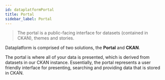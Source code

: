 ```yaml
---
id: dataplatformPortal
title: Portal
sidebar_label: Portal
---
```

> The portal is a public-facing interface for datasets (contained in CKAN), themes and stories.

Dataplatform is comprised of two solutions, the **Portal** and **CKAN**.

The portal is where all of your data is presented, which is derived from datasets in our CKAN instance. Essentially, the portal represents a user friendly interface for presenting, searching and providing data that is stored in CKAN. 
